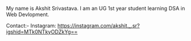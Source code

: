 My name is Akshit Srivastava.
I am an UG 1st year student learning DSA in Web Devlopment.

Contact:-
Instagram: https://instagram.com/akshit._.sr?igshid=MTk0NTkyODZkYg==
